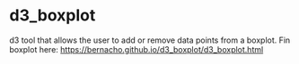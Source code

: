 # d3_boxplot

d3 tool that allows the user to add or remove data points from a boxplot.
Fin boxplot here: https://bernacho.github.io/d3_boxplot/d3_boxplot.html
